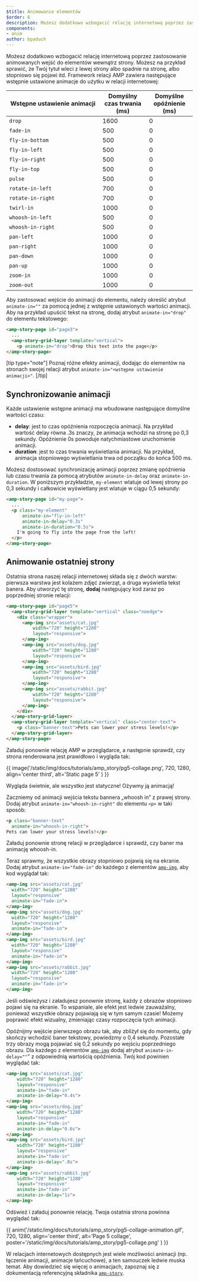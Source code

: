 ```yaml
---
$title: Animowanie elementów
$order: 6
description: Możesz dodatkowo wzbogacić relację internetową poprzez zastosowanie animowanych wejść do elementów wewnątrz strony. Możesz na przykład sprawić, że Twój tytuł wleci z...
components:
- anim
author: bpaduch
---
```


Możesz dodatkowo wzbogacić relację internetową poprzez zastosowanie animowanych wejść do elementów wewnątrz strony. Możesz na przykład sprawić, że Twój tytuł wleci z lewej strony albo spadnie na stronę, albo stopniowo się pojawi itd. Framework relacji AMP zawiera następujące wstępnie ustawione animacje do użytku w relacji internetowej:

<table>
<thead>
<tr>
  <th width="50%">Wstępne ustawienie animacji</th>
  <th width="25%">Domyślny czas trwania (ms)</th>
  <th width="25%">Domyślne opóźnienie (ms)</th>
</tr>
</thead>
<tbody>
<tr>
  <td><code>drop</code></td>
  <td>1600</td>
  <td>0</td>
</tr>
<tr>
  <td><code>fade-in</code></td>
  <td>500</td>
  <td>0</td>
</tr>
<tr>
  <td><code>fly-in-bottom</code></td>
  <td>500</td>
  <td>0</td>
</tr>
<tr>
  <td><code>fly-in-left</code></td>
  <td>500</td>
  <td>0</td>
</tr>
<tr>
  <td><code>fly-in-right</code></td>
  <td>500</td>
  <td>0</td>
</tr>
<tr>
  <td><code>fly-in-top</code></td>
  <td>500</td>
  <td>0</td>
</tr>
<tr>
  <td><code>pulse</code></td>
  <td>500</td>
  <td>0</td>
</tr>
<tr>
  <td><code>rotate-in-left</code></td>
  <td>700</td>
  <td>0</td>
</tr>
<tr>
  <td><code>rotate-in-right</code></td>
  <td>700</td>
  <td>0</td>
</tr>
<tr>
  <td><code>twirl-in</code></td>
  <td>1000</td>
  <td>0</td>
</tr>
<tr>
  <td><code>whoosh-in-left</code></td>
  <td>500</td>
  <td>0</td>
</tr>
<tr>
  <td><code>whoosh-in-right</code></td>
  <td>500</td>
  <td>0</td>
</tr>
<tr>
  <td><code>pan-left</code></td>
  <td>1000</td>
  <td>0</td>
</tr>
<tr>
  <td><code>pan-right</code></td>
  <td>1000</td>
  <td>0</td>
</tr>
<tr>
  <td><code>pan-down</code></td>
  <td>1000</td>
  <td>0</td>
</tr>
<tr>
  <td><code>pan-up</code></td>
  <td>1000</td>
  <td>0</td>
</tr>
<tr>
  <td><code>zoom-in</code></td>
  <td>1000</td>
  <td>0</td>
</tr>
<tr>
  <td><code>zoom-out</code></td>
  <td>1000</td>
  <td>0</td>
</tr>
</tbody>
</table>

Aby zastosować wejście do animacji do elementu, należy określić atrybut <code>animate-in=""</code> za pomocą jednej z wstępnie ustawionych wartości animacji. Aby na przykład upuścić tekst na stronę, dodaj atrybut `animate-in="drop"` do elementu tekstowego:

```html
<amp-story-page id="page3">
  ...
  <amp-story-grid-layer template="vertical">
    <p animate-in="drop">Drop this text into the page</p>
</amp-story-page>
```

[tip type="note"] Poznaj różne efekty animacji, dodając do elementów na stronach swojej relacji atrybut `animate-in="<wstępne ustawienie animacji>"`. [/tip]

## Synchronizowanie animacji

Każde ustawienie wstępne animacji ma wbudowane następujące domyślne wartości czasu:

- **delay**: jest to czas opóźnienia rozpoczęcia animacji. Na przykład wartość delay równa .3s znaczy, że animacja wchodzi na stronę po 0,3 sekundy. Opóźnienie 0s powoduje natychmiastowe uruchomienie animacji.
- **duration**: jest to czas trwania wyświetlania animacji. Na przykład, animacja stopniowego wyświetlania trwa od początku do końca 500 ms.

Możesz dostosować synchronizację animacji poprzez zmianę opóźnienia lub czasu trwania za pomocą atrybutów `animate-in-delay` oraz `animate-in-duration`. W poniższym przykładzie, `my-element` wlatuje od lewej strony po 0,3 sekundy i całkowicie wyświetlany jest wlatuje w ciągu 0,5 sekundy:

```html
<amp-story-page id="my-page">
  ...
  <p class="my-element"
      animate-in="fly-in-left"
      animate-in-delay="0.3s"
      animate-in-duration="0.5s">
    I'm going to fly into the page from the left!
  </p>
</amp-story-page>
```

## Animowanie ostatniej strony

Ostatnia strona naszej relacji internetowej składa się z dwóch warstw: pierwsza warstwa jest kolażem zdjęć zwierząt, a druga wyświetla tekst banera. Aby utworzyć tę stronę, **dodaj** następujący kod zaraz po poprzedniej stronie relacji:

```html
<amp-story-page id="page5">
  <amp-story-grid-layer template="vertical" class="noedge">
    <div class="wrapper">
      <amp-img src="assets/cat.jpg"
          width="720" height="1280"
          layout="responsive">
      </amp-img>
      <amp-img src="assets/dog.jpg"
          width="720" height="1280"
          layout="responsive">
      </amp-img>
      <amp-img src="assets/bird.jpg"
          width="720" height="1280"
          layout="responsive">
      </amp-img>
      <amp-img src="assets/rabbit.jpg"
          width="720" height="1280"
          layout="responsive">
      </amp-img>
    </div>
  </amp-story-grid-layer>
  <amp-story-grid-layer template="vertical" class="center-text">
    <p class="banner-text">Pets can lower your stress levels!</p>
  </amp-story-grid-layer>
</amp-story-page>
```

Załaduj ponownie relację AMP w przeglądarce, a następnie sprawdź, czy strona renderowana jest prawidłowo i wygląda tak:

{{ image('/static/img/docs/tutorials/amp_story/pg5-collage.png', 720, 1280, align='center third', alt='Static page 5' ) }}

Wygląda świetnie, ale wszystko jest statyczne! Ożywmy ją animacją!

Zaczniemy od animacji wejścia tekstu bannera „whoosh in” z prawej strony. Dodaj atrybut `animate-in="whoosh-in-right"` do elementu `<p>` w taki sposób:

```html
<p class="banner-text"
  animate-in="whoosh-in-right">
Pets can lower your stress levels!</p>
```

Załaduj ponownie stronę relacji w przeglądarce i sprawdź, czy baner ma animację whoosh-in.

Teraz sprawmy, że wszystkie obrazy stopniowo pojawią się na ekranie. Dodaj atrybut `animate-in="fade-in"` do każdego z elementów [`amp-img`](../../../../documentation/components/reference/amp-img.md), aby kod wyglądał tak:

```html
<amp-img src="assets/cat.jpg"
  width="720" height="1280"
  layout="responsive"
  animate-in="fade-in">
</amp-img>
<amp-img src="assets/dog.jpg"
  width="720" height="1280"
  layout="responsive"
  animate-in="fade-in">
</amp-img>
<amp-img src="assets/bird.jpg"
  width="720" height="1280"
  layout="responsive"
  animate-in="fade-in">
</amp-img>
<amp-img src="assets/rabbit.jpg"
  width="720" height="1280"
  layout="responsive"
  animate-in="fade-in">
</amp-img>
```

Jeśli odświeżysz i załadujesz ponownie stronę, każdy z obrazów stopniowo pojawi się na ekranie. To wspaniale, ale efekt jest ledwie zauważalny, ponieważ wszystkie obrazy pojawiają się w tym samym czasie! Możemy poprawić efekt wizualny, zmieniając czasy rozpoczęcia tych animacji.

Opóźnijmy wejście pierwszego obrazu tak, aby zbliżył się do momentu, gdy skończy wchodzić baner tekstowy, powiedzmy o 0,4 sekundy. Pozostałe trzy obrazy mogą pojawiać się 0,2 sekundy po wejściu poprzedniego obrazu. Dla każdego z elementów [`amp-img`](../../../../documentation/components/reference/amp-img.md) dodaj atrybut `animate-in-delay=""`" z odpowiednią wartością opóźnienia. Twój kod powinien wyglądać tak:

```html
<amp-img src="assets/cat.jpg"
    width="720" height="1280"
    layout="responsive"
    animate-in="fade-in"
    animate-in-delay="0.4s">
</amp-img>
<amp-img src="assets/dog.jpg"
    width="720" height="1280"
    layout="responsive"
    animate-in="fade-in"
    animate-in-delay="0.6s">
</amp-img>
<amp-img src="assets/bird.jpg"
    width="720" height="1280"
    layout="responsive"
    animate-in="fade-in"
    animate-in-delay=".8s">
</amp-img>
<amp-img src="assets/rabbit.jpg"
    width="720" height="1280"
    layout="responsive"
    animate-in="fade-in"
    animate-in-delay="1s">
</amp-img>

```

Odśwież i załaduj ponownie relację. Twoja ostatnia strona powinna wyglądać tak:

{{ anim('/static/img/docs/tutorials/amp_story/pg5-collage-animation.gif', 720, 1280, align='center third', alt='Page 5 collage', poster='/static/img/docs/tutorials/amp_story/pg5-collage.png' ) }}

W relacjach internetowych dostępnych jest wiele możliwości animacji (np. łączenie animacji, animacje łańcuchowe), a ten samouczek ledwie muska temat. Aby dowiedzieć się więcej o animacjach, zapoznaj się z dokumentacją referencyjną składnika [`amp-story`](../../../../documentation/components/reference/amp-story.md).
